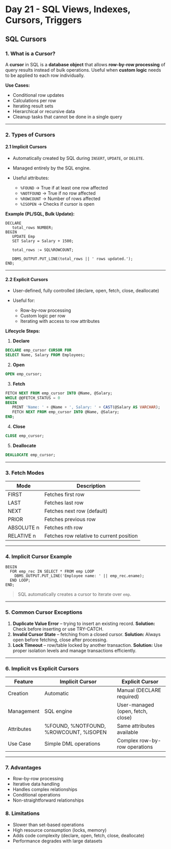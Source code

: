 # **Day 21 - SQL Views, Indexes, Cursors, Triggers**

## SQL Cursors

### **1. What is a Cursor?**

A **cursor** in SQL is a **database object** that allows **row-by-row processing** of query results instead of bulk operations.
Useful when **custom logic** needs to be applied to each row individually.

**Use Cases:**

* Conditional row updates
* Calculations per row
* Iterating result sets
* Hierarchical or recursive data
* Cleanup tasks that cannot be done in a single query

---

### **2. Types of Cursors**

#### **2.1 Implicit Cursors**

* Automatically created by SQL during `INSERT`, `UPDATE`, or `DELETE`.
* Managed entirely by the SQL engine.
* Useful attributes:

  * `%FOUND` → True if at least one row affected
  * `%NOTFOUND` → True if no row affected
  * `%ROWCOUNT` → Number of rows affected
  * `%ISOPEN` → Checks if cursor is open

**Example (PL/SQL, Bulk Update):**

```plsql
DECLARE
   total_rows NUMBER;
BEGIN
   UPDATE Emp
   SET Salary = Salary + 1500;

   total_rows := SQL%ROWCOUNT;

   DBMS_OUTPUT.PUT_LINE(total_rows || ' rows updated.');
END;
```

---

#### **2.2 Explicit Cursors**

* User-defined, fully controlled (declare, open, fetch, close, deallocate)
* Useful for:

  * Row-by-row processing
  * Custom logic per row
  * Iterating with access to row attributes

**Lifecycle Steps:**

1. **Declare**

```sql
DECLARE emp_cursor CURSOR FOR
SELECT Name, Salary FROM Employees;
```

2. **Open**

```sql
OPEN emp_cursor;
```

3. **Fetch**

```sql
FETCH NEXT FROM emp_cursor INTO @Name, @Salary;
WHILE @@FETCH_STATUS = 0
BEGIN
   PRINT 'Name: ' + @Name + ', Salary: ' + CAST(@Salary AS VARCHAR);
   FETCH NEXT FROM emp_cursor INTO @Name, @Salary;
END;
```

4. **Close**

```sql
CLOSE emp_cursor;
```

5. **Deallocate**

```sql
DEALLOCATE emp_cursor;
```

---

### **3. Fetch Modes**

| Mode       | Description                              |
| ---------- | ---------------------------------------- |
| FIRST      | Fetches first row                        |
| LAST       | Fetches last row                         |
| NEXT       | Fetches next row (default)               |
| PRIOR      | Fetches previous row                     |
| ABSOLUTE n | Fetches nth row                          |
| RELATIVE n | Fetches row relative to current position |

---

### **4. Implicit Cursor Example**

```plsql
BEGIN
  FOR emp_rec IN SELECT * FROM emp LOOP
    DBMS_OUTPUT.PUT_LINE('Employee name: ' || emp_rec.ename);
  END LOOP;
END;
```

> SQL automatically creates a cursor to iterate over `emp`.

---

### **5. Common Cursor Exceptions**

1. **Duplicate Value Error** – trying to insert an existing record.
   **Solution:** Check before inserting or use TRY-CATCH.
2. **Invalid Cursor State** – fetching from a closed cursor.
   **Solution:** Always open before fetching, close after processing.
3. **Lock Timeout** – row/table locked by another transaction.
   **Solution:** Use proper isolation levels and manage transactions efficiently.

---

### **6. Implicit vs Explicit Cursors**

| Feature    | Implicit Cursor                       | Explicit Cursor                   |
| ---------- | ------------------------------------- | --------------------------------- |
| Creation   | Automatic                             | Manual (DECLARE required)         |
| Management | SQL engine                            | User-managed (open, fetch, close) |
| Attributes | %FOUND, %NOTFOUND, %ROWCOUNT, %ISOPEN | Same attributes available         |
| Use Case   | Simple DML operations                 | Complex row-by-row operations     |

---

### **7. Advantages**

* Row-by-row processing
* Iterative data handling
* Handles complex relationships
* Conditional operations
* Non-straightforward relationships

### **8. Limitations**

* Slower than set-based operations
* High resource consumption (locks, memory)
* Adds code complexity (declare, open, fetch, close, deallocate)
* Performance degrades with large datasets
